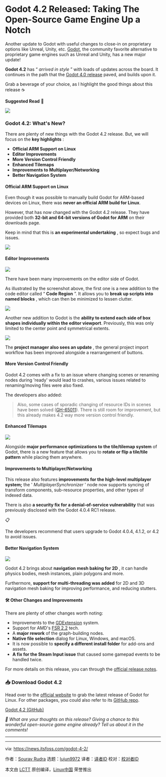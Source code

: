 [#]: subject: "Godot 4.2 Released: Taking The Open-Source Game Engine Up a Notch"
[#]: via: "https://news.itsfoss.com/godot-4-2/"
[#]: author: "Sourav Rudra https://news.itsfoss.com/author/sourav/"
[#]: collector: "lujun9972/lctt-scripts-1700446145"
[#]: translator: " "
[#]: reviewer: " "
[#]: publisher: " "
[#]: url: " "

Godot 4.2 Released: Taking The Open-Source Game Engine Up a Notch
======
Another update to Godot with useful changes to close-in on proprietary
options like Unreal, Unity, etc.
[Godot][1], the community favorite alternative to proprietary game engines such as Unreal and Unity, has a new major update!

**Godot 4.2** has “ _arrived in style_ ” with loads of updates across the board. It continues in the path that the [Godot 4.0 release][2] paved, and builds upon it.

Grab a beverage of your choice, as I highlight the good things about this release ☕

**Suggested Read** 📖

![][3]

### Godot 4.2: What's New?

There are plenty of new things with the Godot 4.2 release. But, we will focus on the **key highlights** :

  * **Official ARM Support on Linux**
  * **Editor Improvements**
  * **More Version Control Friendly**
  * **Enhanced Tilemaps**
  * **Improvements to Multiplayer/Networking**
  * **Better Navigation System**



#### Official ARM Support on Linux

Even though it was possible to manually build Godot for ARM-based devices on Linux, there was **never an official ARM build for Linux**.

However, that has now changed with the Godot 4.2 release. They have provided both **32-bit and 64-bit versions of Godot for ARM** on their downloads page.

Keep in mind that this is **an experimental undertaking** , so expect bugs and issues.

![][4]

#### Editor Improvements

![][5]

There have been many improvements on the editor side of Godot.

As illustrated by the screenshot above, the first one is a new addition to the code editor called “ **Code Region** ”. It allows you to **break up scripts into named blocks** , which can then be minimized to lessen clutter.

![][6]

Another new addition to Godot is the **ability to extend each side of box shapes individually within the editor viewport**. Previously, this was only limited to the center point and symmetrical extents.

![][7]

The **project manager also sees an update** , the general project import workflow has been improved alongside a rearrangement of buttons.

#### More Version Control Friendly

Godot 4.2 comes with a fix to an issue where changing scenes or renaming nodes during 'ready' would lead to crashes, various issues related to renaming/moving files were also fixed.

The developers also added:

> Also, some cases of sporadic changing of resource IDs in scenes have been solved ([GH-65011][8]). There is still room for improvement, but this already makes 4.2 way more version control friendly.

#### Enhanced Tilemaps

![][9]

Alongside **major performance optimizations to the tile/tilemap system** of Godot, there is a new feature that allows you to **rotate or flip a tile/tile pattern** while placing them anywhere.

#### Improvements to Multiplayer/Networking

This release also features **improvements for the high-level multiplayer system;** the ' _MultiplayerSynchronizer_ ' node now supports syncing of transform components, sub-resource properties, and other types of indexed data.

There is also **a security fix for a denial-of-service vulnerability** that was previously disclosed with the Godot 4.0.4 RC1 release.

📋

The developers recommend that users upgrade to Godot 4.0.4, 4.1.2, or 4.2 to avoid issues.

#### Better Navigation System

![][10]

Godot 4.2 brings about **navigation mesh baking for 2D** , it can handle physics bodies, mesh instances, plain polygons and more.

Furthermore, **support for multi-threading was added** for 2D and 3D navigation mesh baking for improving performance, and reducing stutters.

#### 🛠️ Other Changes and Improvements

There are plenty of other changes worth noting:

  * Improvements to the [GDExtension][11] system.
  * Support for AMD's [FSR 2.2][12] tech.
  * A **major rework** of the graph-building nodes.
  * **Native file selection** dialog for Linux, Windows, and macOS.
  * It is now possible to **specify a different install folder** for add-ons and assets.
  * **A fix for the Steam Input issue** that caused some gamepad events to be handled twice.



For more details on this release, you can through the [official release notes][13].

### 📥 Download Godot 4.2

Head over to the [official website][14] to grab the latest release of Godot for Linux. For other packages, you could also refer to its [GitHub repo][15].

[Godot 4.2 (GitHub)][15]

_💬 What are your thoughts on this release? Giving a chance to this wonderful open-source game engine already? Tell us about it in the comments!_

* * *

--------------------------------------------------------------------------------

via: https://news.itsfoss.com/godot-4-2/

作者：[Sourav Rudra][a]
选题：[lujun9972][b]
译者：[译者ID](https://github.com/译者ID)
校对：[校对者ID](https://github.com/校对者ID)

本文由 [LCTT](https://github.com/LCTT/TranslateProject) 原创编译，[Linux中国](https://linux.cn/) 荣誉推出

[a]: https://news.itsfoss.com/author/sourav/
[b]: https://github.com/lujun9972
[1]: https://godotengine.org/
[2]: https://news.itsfoss.com/godot-4-0-release/
[3]: https://news.itsfoss.com/content/images/size/w256h256/2022/08/android-chrome-192x192.png
[4]: https://news.itsfoss.com/content/images/2023/04/Follow-us-on-Google-News.png
[5]: https://news.itsfoss.com/content/images/2023/12/Godot_4.2_a.jpg
[6]: https://news.itsfoss.com/content/images/2023/12/Godot_4.2_b.jpg
[7]: https://news.itsfoss.com/content/images/2023/12/Godot_4.2_c.jpg
[8]: https://github.com/godotengine/godot/pull/65011
[9]: https://news.itsfoss.com/content/images/2023/12/Godot_4.2_d.jpg
[10]: https://news.itsfoss.com/content/images/2023/12/Godot_4.2_e.jpg
[11]: https://docs.godotengine.org/en/stable/tutorials/scripting/gdextension/what_is_gdextension.html
[12]: https://community.amd.com/t5/gaming/amd-fidelityfx-super-resolution-2-2-racing-into-more-games-and/ba-p/563910
[13]: https://godotengine.org/article/godot-4-2-arrives-in-style/
[14]: https://godotengine.org/download/linux/
[15]: https://github.com/godotengine/godot/releases/tag/4.2-stable
